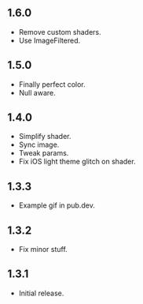 ## 1.6.0
* Remove custom shaders.
* Use ImageFiltered.

## 1.5.0
* Finally perfect color.
* Null aware.

## 1.4.0
* Simplify shader.
* Sync image.
* Tweak params.
* Fix iOS light theme glitch on shader.

## 1.3.3

* Example gif in pub.dev.

## 1.3.2

* Fix minor stuff.


## 1.3.1

* Initial release.
